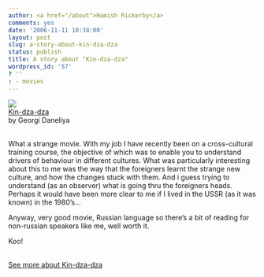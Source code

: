 ```yaml
---
author: <a href="/about">Hamish Rickerby</a>
comments: yes
date: '2006-11-11 10:38:00'
layout: post
slug: a-story-about-kin-dza-dza
status: publish
title: A story about "Kin-dza-dza"
wordpress_id: '57'
? ''
: - movies
---
```


<div><div><a href="http://www.allconsuming.net/item/view/1587665"><img src="http://ec1.images-amazon.com/images/P/B00024MH8C.01-A2A82LHEJ6R2FG._SCTHUMBZZZ_V1083170305_.jpg" /></a></div><div><a href="http://www.allconsuming.net/item/view/1587665">Kin-dza-dza</a></div><div>by Georgi Daneliya</div><br /><div><p>What a strange movie.  With my job I have recently been on a cross-cultural training course, the objective of which was to enable you to understand drivers of behaviour in different cultures.  What was particularly interesting about this to me was the way that the foreigners learnt the strange new culture, and how the changes stuck with them.  And i guess trying to understand (as an observer) what is going thru the foreigners heads.  Perhaps it would have been more clear to me if I lived in the USSR (as it was known) in the 1980&#8217;s&#8230;</p>	<p>Anyway, very good movie, Russian language so there&#8217;s a bit of reading for non-russian speakers like me, well worth it.</p>	<p>Koo!</p></div><div><a href="http://www.allconsuming.net/person/rickerbh/1587665"><br />See more about Kin-dza-dza</a></div></div>